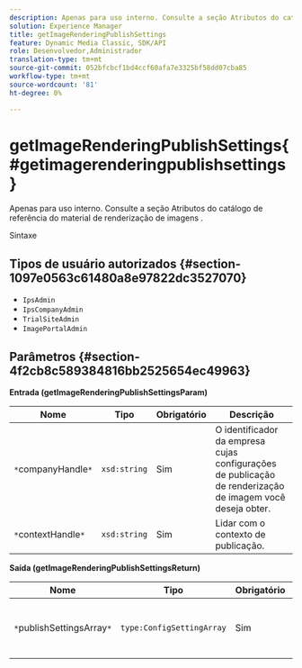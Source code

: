 ```yaml
---
description: Apenas para uso interno. Consulte a seção Atributos do catálogo de referência do material de renderização de imagens .
solution: Experience Manager
title: getImageRenderingPublishSettings
feature: Dynamic Media Classic, SDK/API
role: Desenvolvedor,Administrador
translation-type: tm+mt
source-git-commit: 052bfcbcf1bd4ccf60afa7e3325bf58dd07cba85
workflow-type: tm+mt
source-wordcount: '81'
ht-degree: 0%

---
```



# getImageRenderingPublishSettings{#getimagerenderingpublishsettings}

Apenas para uso interno. Consulte a seção Atributos do catálogo de referência do material de renderização de imagens .

Sintaxe

## Tipos de usuário autorizados {#section-1097e0563c61480a8e97822dc3527070}

* `IpsAdmin`
* `IpsCompanyAdmin`
* `TrialSiteAdmin`
* `ImagePortalAdmin`

## Parâmetros {#section-4f2cb8c589384816bb2525654ec49963}

**Entrada (getImageRenderingPublishSettingsParam)**

| Nome | Tipo | Obrigatório | Descrição |
|---|---|---|---|
| `*`companyHandle`*` | `xsd:string` | Sim | O identificador da empresa cujas configurações de publicação de renderização de imagem você deseja obter. |
| `*`contextHandle`*` | `xsd:string` | Sim | Lidar com o contexto de publicação. |

**Saída (getImageRenderingPublishSettingsReturn)**

| Nome | Tipo | Obrigatório | Descrição |
|---|---|---|---|
| `*`publishSettingsArray`*` | `type:ConfigSettingArray` | Sim | Configurações de publicação da renderização da imagem. |

